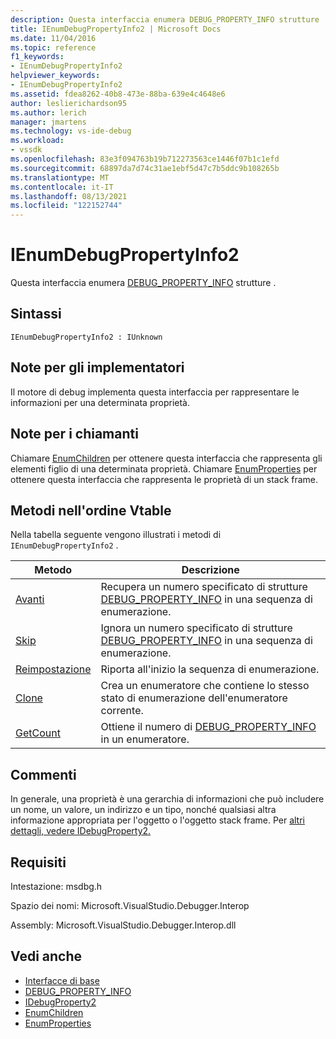 ```yaml
---
description: Questa interfaccia enumera DEBUG_PROPERTY_INFO strutture .
title: IEnumDebugPropertyInfo2 | Microsoft Docs
ms.date: 11/04/2016
ms.topic: reference
f1_keywords:
- IEnumDebugPropertyInfo2
helpviewer_keywords:
- IEnumDebugPropertyInfo2
ms.assetid: fdea8262-40b8-473e-88ba-639e4c4648e6
author: leslierichardson95
ms.author: lerich
manager: jmartens
ms.technology: vs-ide-debug
ms.workload:
- vssdk
ms.openlocfilehash: 83e3f094763b19b712273563ce1446f07b1c1efd
ms.sourcegitcommit: 68897da7d74c31ae1ebf5d47c7b5ddc9b108265b
ms.translationtype: MT
ms.contentlocale: it-IT
ms.lasthandoff: 08/13/2021
ms.locfileid: "122152744"
---
```

# <a name="ienumdebugpropertyinfo2"></a>IEnumDebugPropertyInfo2
Questa interfaccia enumera [DEBUG_PROPERTY_INFO](../../../extensibility/debugger/reference/debug-property-info.md) strutture .

## <a name="syntax"></a>Sintassi

```
IEnumDebugPropertyInfo2 : IUnknown
```

## <a name="notes-for-implementers"></a>Note per gli implementatori
 Il motore di debug implementa questa interfaccia per rappresentare le informazioni per una determinata proprietà.

## <a name="notes-for-callers"></a>Note per i chiamanti
 Chiamare [EnumChildren](../../../extensibility/debugger/reference/idebugproperty2-enumchildren.md) per ottenere questa interfaccia che rappresenta gli elementi figlio di una determinata proprietà. Chiamare [EnumProperties](../../../extensibility/debugger/reference/idebugstackframe2-enumproperties.md) per ottenere questa interfaccia che rappresenta le proprietà di un stack frame.

## <a name="methods-in-vtable-order"></a>Metodi nell'ordine Vtable
 Nella tabella seguente vengono illustrati i metodi di `IEnumDebugPropertyInfo2` .

|Metodo|Descrizione|
|------------|-----------------|
|[Avanti](../../../extensibility/debugger/reference/ienumdebugpropertyinfo2-next.md)|Recupera un numero specificato di strutture [DEBUG_PROPERTY_INFO](../../../extensibility/debugger/reference/debug-property-info.md) in una sequenza di enumerazione.|
|[Skip](../../../extensibility/debugger/reference/ienumdebugpropertyinfo2-skip.md)|Ignora un numero specificato di strutture [DEBUG_PROPERTY_INFO](../../../extensibility/debugger/reference/debug-property-info.md) in una sequenza di enumerazione.|
|[Reimpostazione](../../../extensibility/debugger/reference/ienumdebugpropertyinfo2-reset.md)|Riporta all'inizio la sequenza di enumerazione.|
|[Clone](../../../extensibility/debugger/reference/ienumdebugpropertyinfo2-clone.md)|Crea un enumeratore che contiene lo stesso stato di enumerazione dell'enumeratore corrente.|
|[GetCount](../../../extensibility/debugger/reference/ienumdebugpropertyinfo2-getcount.md)|Ottiene il numero di [DEBUG_PROPERTY_INFO](../../../extensibility/debugger/reference/debug-property-info.md) in un enumeratore.|

## <a name="remarks"></a>Commenti
 In generale, una proprietà è una gerarchia di informazioni che può includere un nome, un valore, un indirizzo e un tipo, nonché qualsiasi altra informazione appropriata per l'oggetto o l'oggetto stack frame. Per [altri dettagli, vedere IDebugProperty2.](../../../extensibility/debugger/reference/idebugproperty2.md)

## <a name="requirements"></a>Requisiti
 Intestazione: msdbg.h

 Spazio dei nomi: Microsoft.VisualStudio.Debugger.Interop

 Assembly: Microsoft.VisualStudio.Debugger.Interop.dll

## <a name="see-also"></a>Vedi anche
- [Interfacce di base](../../../extensibility/debugger/reference/core-interfaces.md)
- [DEBUG_PROPERTY_INFO](../../../extensibility/debugger/reference/debug-property-info.md)
- [IDebugProperty2](../../../extensibility/debugger/reference/idebugproperty2.md)
- [EnumChildren](../../../extensibility/debugger/reference/idebugproperty2-enumchildren.md)
- [EnumProperties](../../../extensibility/debugger/reference/idebugstackframe2-enumproperties.md)
